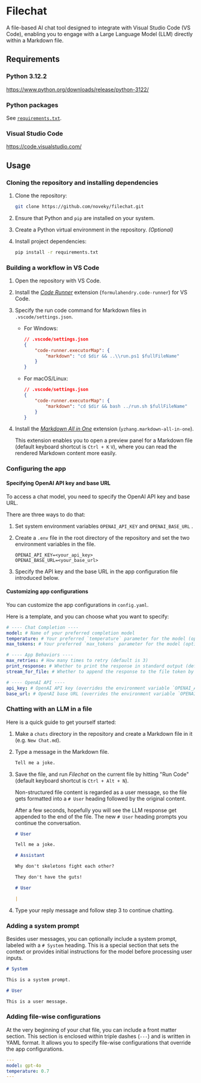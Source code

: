 # Filechat

A file-based AI chat tool designed to integrate with Visual Studio Code (VS Code), enabling you to engage with a Large Language Model (LLM) directly within a Markdown file.

## Requirements

### Python 3.12.2

https://www.python.org/downloads/release/python-3122/

### Python packages

See [`requirements.txt`](requirements.txt).

### Visual Studio Code

https://code.visualstudio.com/

## Usage

### Cloning the repository and installing dependencies

1.  Clone the repository:

    ```sh
    git clone https://github.com/noveky/filechat.git
    ```

2.  Ensure that Python and `pip` are installed on your system.
3.  Create a Python virtual environment in the repository. _(Optional)_
4.  Install project dependencies:

    ```sh
    pip install -r requirements.txt
    ```

### Building a workflow in VS Code

1.  Open the repository with VS Code.

2.  Install the [_Code Runner_](https://marketplace.visualstudio.com/items?itemName=formulahendry.code-runner) extension (`formulahendry.code-runner`) for VS Code.

3.  Specify the run code command for Markdown files in `.vscode/settings.json`.

    -   For Windows:

        ```json
        // .vscode/settings.json
        {
            "code-runner.executorMap": {
                "markdown": "cd $dir && ..\\run.ps1 $fullFileName"
            }
        }
        ```

    -   For macOS/Linux:

        ```json
        // .vscode/settings.json
        {
            "code-runner.executorMap": {
                "markdown": "cd $dir && bash ../run.sh $fullFileName"
            }
        }
        ```

4.  Install the [_Markdown All in One_](https://marketplace.visualstudio.com/items?itemName=yzhang.markdown-all-in-one) extension (`yzhang.markdown-all-in-one`).

    This extension enables you to open a preview panel for a Markdown file (default keyboard shortcut is `Ctrl + K` `V`), where you can read the rendered Markdown content more easily.

### Configuring the app

#### Specifying OpenAI API key and base URL

To access a chat model, you need to specify the OpenAI API key and base URL.

There are three ways to do that:

1.  Set system environment variables `OPENAI_API_KEY` and `OPENAI_BASE_URL` .
2.  Create a `.env` file in the root directory of the repository and set the two environment variables in the file.

    ```env
    OPENAI_API_KEY=<your_api_key>
    OPENAI_BASE_URL=<your_base_url>
    ```

3.  Specify the API key and the base URL in the app configuration file introduced below.

#### Customizing app configurations

You can customize the app configurations in `config.yaml`.

Here is a template, and you can choose what you want to specify:

```yaml
# ---- Chat Completion ----
model: # Name of your preferred completion model
temperature: # Your preferred `temperature` parameter for the model (optional)
max_tokens: # Your preferred `max_tokens` parameter for the model (optional)

# ---- App Behaviors ----
max_retries: # How many times to retry (default is 3)
print_response: # Whether to print the response in standard output (default is true)
stream_for_file: # Whether to append the response to the file token by token or as a whole (default is true)

# ---- OpenAI API ----
api_key: # OpenAI API key (overrides the environment variable `OPENAI_API_KEY` if specified)
base_url: # OpenAI base URL (overrides the environment variable `OPENAI_BASE_URL` if specified)
```

### Chatting with an LLM in a file

Here is a quick guide to get yourself started:

1.  Make a `chats` directory in the repository and create a Markdown file in it (e.g. `New Chat.md`).
2.  Type a message in the Markdown file.

    ```markdown
    Tell me a joke.
    ```

3.  Save the file, and run _Filechat_ on the current file by hitting "Run Code" (default keyboard shortcut is `Ctrl + Alt + N`).

    Non-structured file content is regarded as a user message, so the file gets formatted into a `# User` heading followed by the original content.

    After a few seconds, hopefully you will see the LLM response get appended to the end of the file. The new `# User` heading prompts you continue the conversation.

    ```markdown
    # User

    Tell me a joke.

    # Assistant

    Why don't skeletons fight each other?

    They don't have the guts!

    # User

    |
    ```

4.  Type your reply message and follow step 3 to continue chatting.

### Adding a system prompt

Besides user messages, you can optionally include a system prompt, labeled with a `# System` heading. This is a special section that sets the context or provides initial instructions for the model before processing user inputs.

```markdown
# System

This is a system prompt.

# User

This is a user message.
```

### Adding file-wise configurations

At the very beginning of your chat file, you can include a front matter section. This section is enclosed within triple dashes (`---`) and is written in YAML format. It allows you to specify file-wise configurations that override the app configurations.

```yaml
---
model: gpt-4o
temperature: 0.7
---
```
